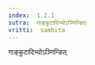 ```yaml
---
index:  1.2.1
sutra:  गाङ्कुटादिभ्योऽञ्णिन्ङित्
vritti:  samhita 
---
```


गाङ्कुटादिभ्योऽञ्णिन्ङित्

